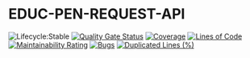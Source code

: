 # EDUC-PEN-REQUEST-API
![Lifecycle:Stable](https://img.shields.io/badge/Lifecycle-Stable-97ca00)
[![Quality Gate Status](https://sonarcloud.io/api/project_badges/measure?project=bcgov_EDUC-PEN-REQUEST-API&metric=alert_status)](https://sonarcloud.io/dashboard?id=bcgov_EDUC-PEN-REQUEST-API)
[![Coverage](https://sonarcloud.io/api/project_badges/measure?project=bcgov_EDUC-PEN-REQUEST-API&metric=coverage)](https://sonarcloud.io/dashboard?id=bcgov_EDUC-PEN-REQUEST-API)
[![Lines of Code](https://sonarcloud.io/api/project_badges/measure?project=bcgov_EDUC-PEN-REQUEST-API&metric=ncloc)](https://sonarcloud.io/dashboard?id=bcgov_EDUC-PEN-REQUEST-API)
[![Maintainability Rating](https://sonarcloud.io/api/project_badges/measure?project=bcgov_EDUC-PEN-REQUEST-API&metric=sqale_rating)](https://sonarcloud.io/dashboard?id=bcgov_EDUC-PEN-REQUEST-API)
[![Bugs](https://sonarcloud.io/api/project_badges/measure?project=bcgov_EDUC-PEN-REQUEST-API&metric=bugs)](https://sonarcloud.io/dashboard?id=bcgov_EDUC-PEN-REQUEST-API)
[![Duplicated Lines (%)](https://sonarcloud.io/api/project_badges/measure?project=bcgov_EDUC-PEN-REQUEST-API&metric=duplicated_lines_density)](https://sonarcloud.io/dashboard?id=bcgov_EDUC-PEN-REQUEST-API)

